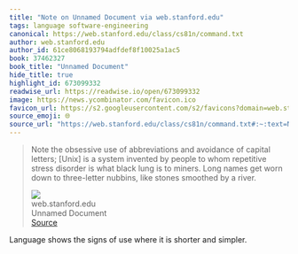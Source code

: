 ```yaml
---
title: "Note on Unnamed Document via web.stanford.edu"
tags: language software-engineering
canonical: https://web.stanford.edu/class/cs81n/command.txt
author: web.stanford.edu
author_id: 61ce8068193794adfdef8f10025a1ac5
book: 37462327
book_title: "Unnamed Document"
hide_title: true
highlight_id: 673099332
readwise_url: https://readwise.io/open/673099332
image: https://news.ycombinator.com/favicon.ico
favicon_url: https://s2.googleusercontent.com/s2/favicons?domain=web.stanford.edu
source_emoji: 🌐
source_url: "https://web.stanford.edu/class/cs81n/command.txt#:~:text=Note%20the%20obsessive,by%20a%20river."
---
```


> Note the obsessive use of abbreviations and avoidance of capital letters; [Unix] is a system invented by people to whom repetitive stress disorder is what black lung is to miners. Long names get worn down to three-letter nubbins, like stones smoothed by a river.
> <div class="quoteback-footer"><div class="quoteback-avatar"><img class="mini-favicon" src="https://s2.googleusercontent.com/s2/favicons?domain=web.stanford.edu"></div><div class="quoteback-metadata"><div class="metadata-inner"><span style="display:none">FROM:</span><div aria-label="web.stanford.edu" class="quoteback-author"> web.stanford.edu</div><div aria-label="Unnamed Document" class="quoteback-title"> Unnamed Document</div></div></div><div class="quoteback-backlink"><a target="_blank" aria-label="go to the full text of this quotation" rel="noopener" href="https://web.stanford.edu/class/cs81n/command.txt#:~:text=Note%20the%20obsessive,by%20a%20river." class="quoteback-arrow"> Source</a></div></div>

Language shows the signs of use where it is shorter and simpler.
